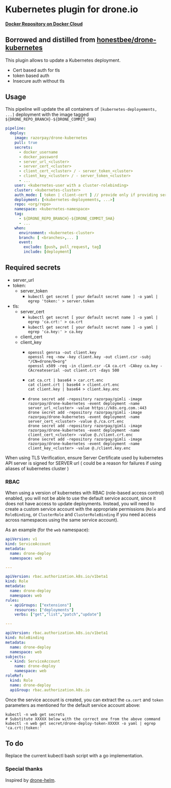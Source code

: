 # Kubernetes plugin for drone.io
#### [Docker Repository on Docker Cloud](https://cloud.docker.com/app/razorpay/repository/docker/razorpay/drone-kubernetes)
## Borrowed and distilled from [honestbee/drone-kubernetes](https://github.com/honestbee/drone-kubernetes)

This plugin allows to update a Kubernetes deployment.
  - Cert based auth for tls
  - token based auth
  - Insecure auth without tls

## Usage

This pipeline will update the all containers of `[kubernetes-deployements, ...]` deployment
with the image tagged `${DRONE_REPO_BRANCH}-${DRONE_COMMIT_SHA}`

```yaml
pipeline:
  deploy:
    image: razorpay/drone-kubernetes
    pull: true
    secrets:
      - docker_username
      - docker_password
      - server_url_<cluster>
      - server_cert_<cluster>
      - client_cert_<cluster> / - server_token_<cluster>
      - client_key_<cluster> / - server_token_<cluster>
      - ...
    user: <kubernetes-user with a cluster-rolebinding>
    cluster: <kubernetes-cluster>
    auth_mode: [ token | client-cert ] // provide only if providing server_cert_<cluster>
    deployment: [<kubernetes-deployements, ...>]
    repo: <org/repo>
    namespace: <kubernetes-namespace>
    tag:
      - ${DRONE_REPO_BRANCH}-${DRONE_COMMIT_SHA}
      - ...
    when:
      environment: <kubernetes-cluster>
      branch: [ <branches>,... ]
      event:
        exclude: [push, pull_request, tag]
        include: [deployment]
```


## Required secrets

  - server_url
  - token:
    - server_token
      - `kubectl get secret [ your default secret name ] -o yaml | egrep 'token:' > server.token`
  - tls:
    - server_cert
      - `kubectl get secret [ your default secret name ] -o yaml | egrep 'ca.crt:' > ca.crt`
      - `kubectl get secret [ your default secret name ] -o yaml | egrep 'ca.key:' > ca.key`
    - client_cert
    - client_key
      - ```
        openssl genrsa -out client.key
        openssl req -new -key client.key -out client.csr -subj "/CN=drone/O=org"
        openssl x509 -req -in client.csr -CA ca.crt -CAkey ca.key -CAcreateserial -out client.crt -days 500
        ```
      - ```
        cat ca.crt | base64 > car.crt.enc
        cat client.crt | base64 > client.crt.enc
        cat client.key | base64 > client.key.enc
        ```
      - ```
        drone secret add -repository razorpay/gimli -image razorpay/drone-kubernetes -event deployment -name server_url_<cluster> -value https://k8s.org.com.:443
        drone secret add -repository razorpay/gimli -image razorpay/drone-kubernetes -event deployment -name server_cert_<cluster> -value @./ca.crt.enc
        drone secret add -repository razorpay/gimli -image razorpay/drone-kubernetes -event deployment -name client_cert_<cluster> -value @./client.crt.enc
        drone secret add -repository razorpay/gimli -image razorpay/drone-kubernetes -event deployment -name client_key_<cluster> -value @./client.key.enc
        ```

When using TLS Verification, ensure Server Certificate used by kubernetes API server
is signed for SERVER url ( could be a reason for failures if using aliases of kubernetes cluster )

### RBAC

When using a version of kubernetes with RBAC (role-based access control)
enabled, you will not be able to use the default service account, since it does
not have access to update deployments.  Instead, you will need to create a
custom service account with the appropriate permissions (`Role` and `RoleBinding`, or `ClusterRole` and `ClusterRoleBinding` if you need access across namespaces using the same service account).

As an example (for the `web` namespace):

```yaml
apiVersion: v1
kind: ServiceAccount
metadata:
  name: drone-deploy
  namespace: web

---

apiVersion: rbac.authorization.k8s.io/v1beta1
kind: Role
metadata:
  name: drone-deploy
  namespace: web
rules:
  - apiGroups: ["extensions"]
    resources: ["deployments"]
    verbs: ["get","list","patch","update"]

---

apiVersion: rbac.authorization.k8s.io/v1beta1
kind: RoleBinding
metadata:
  name: drone-deploy
  namespace: web
subjects:
  - kind: ServiceAccount
    name: drone-deploy
    namespace: web
roleRef:
  kind: Role
  name: drone-deploy
  apiGroup: rbac.authorization.k8s.io
```

Once the service account is created, you can extract the `ca.cert` and `token`
parameters as mentioned for the default service account above:

```
kubectl -n web get secrets
# Substitute XXXXX below with the correct one from the above command
kubectl -n web get secret/drone-deploy-token-XXXXX -o yaml | egrep 'ca.crt:|token:'
```

## To do

Replace the current kubectl bash script with a go implementation.

### Special thanks

Inspired by [drone-helm](https://github.com/ipedrazas/drone-helm).
